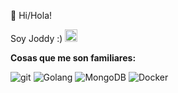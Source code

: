 👋 Hi/Hola!

Soy Joddy :) <img src="https://cdn-icons-png.flaticon.com/512/5372/5372848.png" width="20"/>

**Cosas que me son familiares:** 

<p>
<img alt="git" src="https://img.shields.io/badge/-Git-F05032?style=flat-square&logo=git&logoColor=white" />
<img alt="Golang" src="https://img.shields.io/badge/-Golang-29BEB0?style=flat-square&logo=Go&logoColor=white" />
<img alt="MongoDB" src="https://img.shields.io/badge/-MongoDB-13aa52?style=flat-square&logo=mongodb&logoColor=white" />
<img alt="Docker" src="https://img.shields.io/badge/-Docker-46a2f1?style=flat-square&logo=docker&logoColor=white" />
</p>
